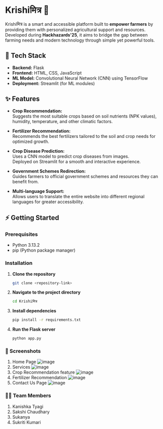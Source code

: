 # Krishiमित्र  🌾

Krishiमित्र is a smart and accessible platform built to **empower farmers** by providing them with personalized agricultural support and resources.  
Developed during **Hackhazards'25**, it aims to bridge the gap between farming needs and modern technology through simple yet powerful tools.

## 🚀 Tech Stack
- **Backend:** Flask
- **Frontend:** HTML, CSS, JavaScript
- **ML Model:** Convolutional Neural Network (CNN) using TensorFlow
- **Deployment:** Streamlit (for ML modules)

## ✨ Features
- **Crop Recommendation:**  
  Suggests the most suitable crops based on soil nutrients (NPK values), humidity, temperature, and other climatic factors.

- **Fertilizer Recommendation:**  
  Recommends the best fertilizers tailored to the soil and crop needs for optimized growth.

- **Crop Disease Prediction:**  
  Uses a CNN model to predict crop diseases from images.  
  Deployed on Streamlit for a smooth and interactive experience.

- **Government Schemes Redirection:**  
  Guides farmers to official government schemes and resources they can benefit from.

- **Multi-language Support:**  
  Allows users to translate the entire website into different regional languages for greater accessibility.

## ⚡ Getting Started

### Prerequisites
- Python 3.13.2
- pip (Python package manager)

### Installation
1. **Clone the repository**
   ```bash
   git clone <repository-link>
2. **Navigate to the project directory**
   ```bash
   cd Krishiमित्र
3. **Install dependencies**
   ```bash
   pip install -r requirements.txt
4. **Run the Flask server**
   ```bash
   python app.py

### 📸 Screenshots
1. Home Page
   ![image](https://github.com/user-attachments/assets/28162af0-f8ac-45fe-9241-20045b4466b0)
2. Services
   ![image](https://github.com/user-attachments/assets/21fee447-070b-4fb2-8fc9-de1b9b16742c)
3. Crop Recommendation feature
   ![image](https://github.com/user-attachments/assets/13fa61ae-4940-4273-a551-2cdcf03fced4)
4. Fertilizer Recommendation
   ![image](https://github.com/user-attachments/assets/4ec2db6c-8ef4-46ed-a4f0-b0ac2c2321f0)
5. Contact Us Page
   ![image](https://github.com/user-attachments/assets/d391cb8a-8571-45f2-9f52-4c63618e9fd3)

### 👨‍💻 Team Members
1. Kanishka Tyagi
2. Sakshi Chaudhary
3. Sukanya
4. Sukriti Kumari





